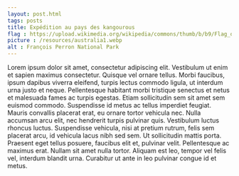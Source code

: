 ```yaml
---
layout: post.html
tags: posts
title: Expédition au pays des kangourous
flag : https://upload.wikimedia.org/wikipedia/commons/thumb/b/b9/Flag_of_Australia.svg/2560px-Flag_of_Australia.svg.png
picture : /resources/australia1.webp
alt : François Perron National Park
---
```


Lorem ipsum dolor sit amet, consectetur adipiscing elit. Vestibulum ut enim et sapien maximus consectetur. Quisque vel ornare tellus. Morbi faucibus, ipsum dapibus viverra eleifend, turpis lectus commodo ligula, ut interdum urna justo et neque. Pellentesque habitant morbi tristique senectus et netus et malesuada fames ac turpis egestas. Etiam sollicitudin sem sit amet sem euismod commodo. Suspendisse id metus ac tellus imperdiet feugiat. Mauris convallis placerat erat, eu ornare tortor vehicula nec. Nulla accumsan arcu elit, nec hendrerit turpis pulvinar quis. Vestibulum luctus rhoncus luctus. Suspendisse vehicula, nisi at pretium rutrum, felis sem placerat arcu, id vehicula lacus nibh sed sem. Ut sollicitudin mattis porta. Praesent eget tellus posuere, faucibus elit et, pulvinar velit. Pellentesque ac maximus erat. Nullam sit amet nulla tortor. Aliquam est leo, tempor vel felis vel, interdum blandit urna. Curabitur ut ante in leo pulvinar congue id et metus.